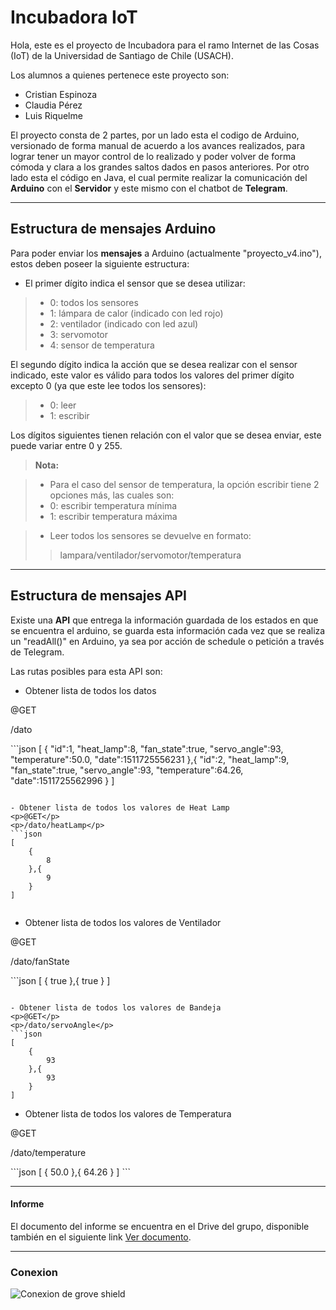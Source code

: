 ﻿Incubadora IoT
===================


Hola, este es el proyecto de Incubadora para el ramo Internet de las Cosas (IoT) de la Universidad de Santiago de Chile (USACH).

Los alumnos a quienes pertenece este proyecto son:

- Cristian Espinoza
- Claudia Pérez
- Luis Riquelme

El proyecto consta de 2 partes, por un lado esta el codigo de Arduino, versionado de forma manual de acuerdo a los avances realizados, para lograr tener un mayor control de lo realizado y poder volver de forma cómoda y clara a los grandes saltos dados en pasos anteriores.
Por otro lado esta el código en Java, el cual permite realizar la comunicación del **Arduino** con el **Servidor** y este mismo con el chatbot de **Telegram**.

----------


Estructura de mensajes Arduino
-------------

Para poder enviar los **mensajes** a Arduino (actualmente "proyecto_v4.ino"), estos deben poseer la siguiente estructura:

- El primer dígito indica el sensor que se desea utilizar:

> - 0: todos los sensores
> - 1: lámpara de calor (indicado con led rojo)
> - 2: ventilador (indicado con led azul)
> - 3: servomotor
> - 4: sensor de temperatura

El segundo dígito indica la acción que se desea realizar con el sensor indicado, este valor es válido para todos los valores del primer dígito excepto 0 (ya que este lee todos los sensores):

> - 0: leer
> - 1: escribir

Los dígitos siguientes tienen relación con el valor que se desea enviar, este puede variar entre 0 y 255.
 
> **Nota:**

> - Para el caso del sensor de temperatura, la opción escribir tiene 2 opciones más, las cuales son:
>  - 0: escribir temperatura mínima
>  - 1: escribir temperatura máxima

> - Leer todos los sensores se devuelve en formato:
> > lampara/ventilador/servomotor/temperatura

----------


Estructura de mensajes API
-------------

Existe una **API** que entrega la información guardada de los estados en que se encuentra el arduino, se guarda esta información cada vez que se realiza un "readAll()" en Arduino, ya sea por acción de schedule o petición a través de Telegram.

Las rutas posibles para esta API son:

- Obtener lista de todos los datos
<p>@GET</p>
<p>/dato</p>
```json
[
	{
		"id":1,
		"heat_lamp":8,
		"fan_state":true,
		"servo_angle":93,
		"temperature":50.0,
		"date":1511725556231
	},{
		"id":2,
		"heat_lamp":9,
		"fan_state":true,
		"servo_angle":93,
		"temperature":64.26,
		"date":1511725562996
	}
]
    
```

- Obtener lista de todos los valores de Heat Lamp
<p>@GET</p>
<p>/dato/heatLamp</p>
```json
[
	{
		8
	},{
		9
	}
]
    
```

- Obtener lista de todos los valores de Ventilador
<p>@GET</p>
<p>/dato/fanState</p>
```json
[
	{
		true
	},{
		true
	}
]
    
```

- Obtener lista de todos los valores de Bandeja
<p>@GET</p>
<p>/dato/servoAngle</p>
```json
[
	{
		93
	},{
		93
	}
] 
```

- Obtener lista de todos los valores de Temperatura
<p>@GET</p>
<p>/dato/temperature</p>
```json
[
	{
		50.0
	},{
		64.26
	}
] 
```





----------

#### <i class="icon-file"></i> Informe

El documento del informe se encuentra en el Drive del grupo, disponible también en el siguiente link <i class="icon-provider-gdrive"></i> [Ver documento](https://docs.google.com/document/d/1wwkghwGqaChSvA9dx7WjvqPfPHqH9tGVwRQVi_l2ag4/edit). 

----------



### Conexion

![Conexion de grove shield](https://raw.githubusercontent.com/clupin/IoT_Incubadora/master/Arduino/%C3%ADndice.png?token=AIbrix3JjXYh6LtlqLvEn8PYWA-CV6WGks5aFOxrwA%3D%3D "Conexion de grove shield")